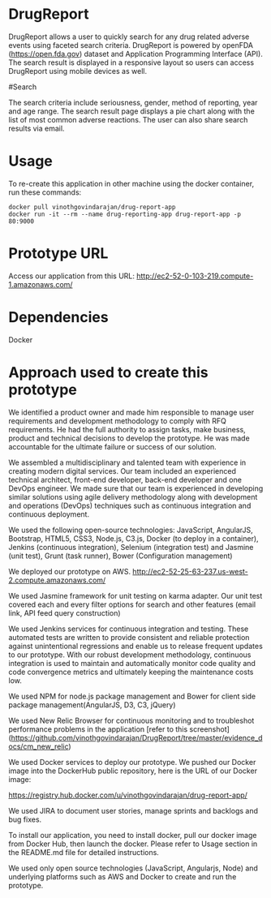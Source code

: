 # DrugReport
DrugReport allows a user to quickly search for any drug related adverse events using faceted search criteria.  DrugReport is powered by openFDA (https://open.fda.gov) dataset and Application Programming Interface (API). The search result is displayed in a responsive layout so users can access DrugReport using mobile devices as well.

#Search

The search criteria include seriousness, gender, method of reporting, year and age range. The search result page displays a pie chart along with the list of most common adverse reactions. The user can also share search results via email.

# Usage
To re-create this application in other machine using the docker container, run these commands:

```
docker pull vinothgovindarajan/drug-report-app
docker run -it --rm --name drug-reporting-app drug-report-app -p 80:9000
```

# Prototype URL
Access our application from this URL: http://ec2-52-0-103-219.compute-1.amazonaws.com/

# Dependencies

Docker

# Approach used to create this prototype

We identified a product owner and made him responsible to manage user requirements and development methodology to comply with RFQ requirements. He had the full authority to assign tasks, make business, product and technical decisions to develop the prototype. He was made accountable for the ultimate failure or success of our solution.

We assembled a multidisciplinary and talented team with experience in creating modern digital services. Our team included an experienced technical architect, front-end developer, back-end developer and one DevOps engineer. We made sure that our team is experienced in developing similar solutions using agile delivery methodology along with development and operations (DevOps) techniques such as continuous integration and continuous deployment.

We used the following open-source technologies: JavaScript, AngularJS, Bootstrap, HTML5, CSS3, Node.js, C3.js, Docker (to deploy in a container), Jenkins (continuous integration), Selenium (integration test) and Jasmine (unit test), Grunt (task runner), Bower (Configuration management)

We deployed our prototype on AWS.
http://ec2-52-25-63-237.us-west-2.compute.amazonaws.com/

We used Jasmine framework for unit testing on karma adapter. Our unit test covered each and every filter options for search and other features (email link, API feed query construction)

We used Jenkins services for continuous integration and testing. These automated tests are written to provide consistent and reliable protection against unintentional regressions and enable us to release frequent updates to our prototype.  With our robust development methodology, continuous integration is used to maintain and automatically monitor code quality and code convergence metrics and ultimately keeping the maintenance costs low.

We used NPM for node.js package management and Bower for client side package management(AngularJS, D3, C3, jQuery)

We used New Relic Browser for continuous monitoring and to troubleshot performance problems in the application [refer to this screenshot] (https://github.com/vinothgovindarajan/DrugReport/tree/master/evidence_docs/cm_new_relic)

We used Docker services to deploy our prototype. We pushed our Docker image into the DockerHub public repository, here is the URL of our Docker image: 

https://registry.hub.docker.com/u/vinothgovindarajan/drug-report-app/

We used JIRA to document user stories, manage sprints and backlogs and bug fixes. 

To install our application, you need to install docker, pull our docker image from Docker Hub, then launch the docker. Please refer to Usage section in the README.md file for detailed instructions.

We used only open source technologies (JavaScript, Angularjs, Node) and underlying platforms such as AWS and Docker to create and run the prototype.





